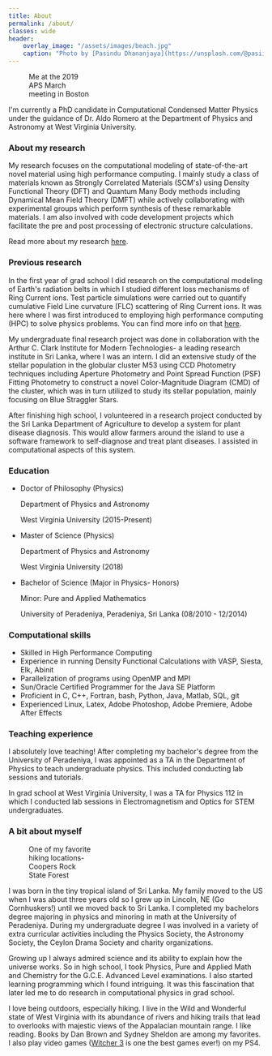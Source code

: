 ```yaml
---
title: About
permalink: /about/
classes: wide
header:
    overlay_image: "/assets/images/beach.jpg"
    caption: "Photo by [Pasindu Dhananjaya](https://unsplash.com/@pasiiijay) on [Unsplash](https://unsplash.com)"
---
```



<figure style="width: 25%" class="align-right">
  <img src="{{ site.url }}{{ site.baseurl }}/assets/images/aps2019.jpg" alt="">
  <figcaption>Me at the 2019 APS March meeting in Boston</figcaption>
</figure> 
I'm currently a PhD candidate in Computational Condensed Matter Physics under the guidance of Dr. Aldo Romero at the Department of Physics and Astronomy at West Virginia University. 

### About my research

My research focuses on the computational modeling of state-of-the-art novel material using high performance computing. I mainly study a class of materials known as Strongly Correlated Materials (SCM's) using Density Functional Theory (DFT) and Quantum Many Body methods including Dynamical Mean Field Theory (DMFT) while actively collaborating with experimental groups which perform synthesis of these remarkable materials. I am also involved with code development projects which facilitate the pre and post processing of electronic structure calculations. 

Read more about my research [here](/research/).

### Previous research

In the first year of grad school I did research on the computational modeling of Earth's radiation belts in which I studied different loss mechanisms of Ring Current ions. Test particle simulations were carried out to quantify cumulative Field Line curvature (FLC) scattering of Ring Current ions. It was here where I was first introduced to employing high performance computing (HPC) to solve physics problems. You can find more info on that [here](/presentations/). 

My undergraduate final research project was done in collaboration with the Arthur C. Clark Institute for Modern Technologies- a leading research institute in Sri Lanka, where I was an intern. I did an extensive study of the stellar population in the globular cluster M53 using CCD Photometry techniques including Aperture Photometry and Point Spread Function (PSF) Fitting Photometry to construct a novel Color-Magnitude Diagram (CMD) of the cluster, which was in turn utilized to study its stellar population, mainly focusing on Blue Straggler Stars.  

After finishing high school, I volunteered in a research project conducted by the Sri Lanka Department of Agriculture to develop a system for plant disease diagnosis. This would allow farmers around the island to use a software framework to self-diagnose and treat plant diseases. I assisted in computational aspects of this system.

### Education

- Doctor of Philosophy (Physics)
  
  Department of Physics and Astronomy

  West Virginia University (2015-Present)
  
- Master of Science (Physics)
  
  Department of Physics and Astronomy

  West Virginia University (2018)
  
- Bachelor of Science (Major in Physics- Honors)
  
  Minor: Pure and Applied Mathematics
  
  University of Peradeniya, Peradeniya, Sri Lanka (08/2010 - 12/2014)

### Computational skills

- Skilled in High Performance Computing
- Experience in running Density Functional Calculations with VASP, Siesta, Elk, Abinit 
- Parallelization of programs using OpenMP and MPI
- Sun/Oracle Certified Programmer for the Java SE Platform
- Proficient in C, C++, Fortran, bash, Python, Java, Matlab, SQL, git
- Experienced Linux, Latex, Adobe Photoshop, Adobe Premiere, Adobe After Effects    


### Teaching experience

I absolutely love teaching! After completing my bachelor's degree from the University of Peradeniya, I was appointed as a TA in the Department of Physics to teach undergraduate physics. This included conducting lab sessions and tutorials.   

In grad school at West Virginia University, I was a TA for Physics 112 in which I conducted lab sessions in Electromagnetism and Optics for STEM undergraduates.  

### A bit about myself 

<figure style="width: 25%" class="align-right">
  <img src="{{ site.url }}{{ site.baseurl }}/assets/images/coopersrock.jpg" alt="">
  <figcaption>One of my favorite hiking locations- Coopers Rock State Forest</figcaption>
</figure> 

I was born in the tiny tropical island of Sri Lanka. My family moved to the US when I was about three years old so I grew up in Lincoln, NE (Go Cornhuskers!) until we moved back to Sri Lanka. I completed my bachelors degree majoring in physics and minoring in math at the University of Peradeniya. During my undergraduate degree I was involved in a variety of extra curricular activities including the Physics Society, the Astronomy Society, the Ceylon Drama Society and charity organizations.

Growing up I always admired science and its ability to explain how the universe works. So in high school, I took Physics, Pure and Applied Math and Chemistry for the G.C.E. Advanced Level examinations. I also started learning programming which I found intriguing. It was this fascination that later led me to do research in computational physics in grad school. 

I love being outdoors, especially hiking. I live in the Wild and Wonderful state of West Virginia with its abundance of rivers and hiking trails that lead to overlooks with majestic views of the Appalacian mountain range. I like reading. Books by Dan Brown and Sydney Sheldon are among my favorites. I also play video games ([Witcher 3](https://thewitcher.com/en/) is one the best games ever!) on my PS4.  
